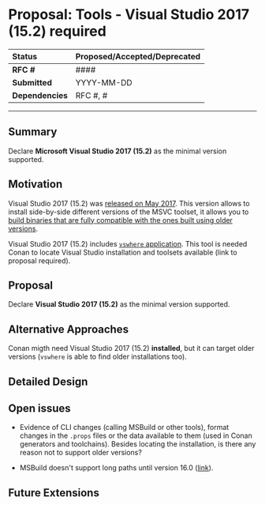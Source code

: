 
# Proposal: Tools - Visual Studio 2017 (15.2) required

| **Status**        | **Proposed/Accepted/Deprecated** |
|:------------------|:---------------------------------------------|
| **RFC #**         | ####                                         |
| **Submitted**     | YYYY-MM-DD                                   |
| **Dependencies**  | RFC #, #                                     |

---

## Summary
Declare **Microsoft Visual Studio 2017 (15.2)** as the minimal version supported.


## Motivation
Visual Studio 2017 (15.2) was [released on May 2017](https://docs.microsoft.com/visualstudio/releasenotes/vs2017-relnotes-v15.2). This version allows to install
side-by-side different versions of the MSVC toolset, it allows you to [build binaries
that are fully compatible with the ones built using older versions](https://devblogs.microsoft.com/cppblog/stuck-on-an-older-toolset-version-move-to-visual-studio-2015-without-upgrading-your-toolset/).

Visual Studio 2017 (15.2) includes [`vswhere` application](https://github.com/microsoft/vswhere). 
This tool is needed Conan to locate Visual Studio installation and toolsets available (link to proposal required).


## Proposal
Declare **Visual Studio 2017 (15.2)** as the minimal version supported.


## Alternative Approaches
Conan migth need Visual Studio 2017 (15.2) **installed**, but it can target older 
versions (`vswhere` is able to find older installations too).


## Detailed Design


## Open issues
 * Evidence of CLI changes (calling MSBuild or other tools), format changes 
   in the `.props` files or the data available to them (used in Conan generators
   and toolchains). Besides locating the installation, is there any reason not to
   support older versions?

 * MSBuild doesn't support long paths until version 16.0 ([link](https://github.com/dotnet/msbuild/issues/53#issuecomment-459062618)).


## Future Extensions
